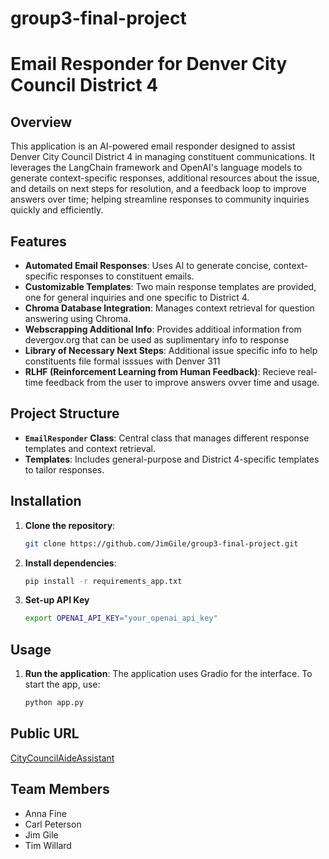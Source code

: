 # group3-final-project

# Email Responder for Denver City Council District 4

## Overview

This application is an AI-powered email responder designed to assist Denver City Council District 4 in managing constituent communications. It leverages the LangChain framework and OpenAI's language models to generate context-specific responses, additional resources about the issue, and details on next steps for resolution, and a feedback loop to improve answers over time; helping streamline responses to community inquiries quickly and efficiently.

## Features

- **Automated Email Responses**: Uses AI to generate concise, context-specific responses to constituent emails.
- **Customizable Templates**: Two main response templates are provided, one for general inquiries and one specific to District 4.
- **Chroma Database Integration**: Manages context retrieval for question answering using Chroma.
- **Webscrapping Additional Info**: Provides additioal information from devergov.org that can be used as suplimentary info to response
- **Library of Necessary Next Steps**: Additional issue specific info to help constituents file formal isssues with Denver 311
- **RLHF (Reinforcement Learning from Human Feedback)**: Recieve real-time feedback from the user to improve answers ovver time and usage.

## Project Structure

- **`EmailResponder` Class**: Central class that manages different response templates and context retrieval.
- **Templates**: Includes general-purpose and District 4-specific templates to tailor responses.

## Installation

1. **Clone the repository**:

   ```bash
   git clone https://github.com/JimGile/group3-final-project.git
   ```

2. **Install dependencies**:

   ```bash
   pip install -r requirements_app.txt

   ```

3. **Set-up API Key**

   ```bash
   export OPENAI_API_KEY="your_openai_api_key"
   ```

## Usage

1. **Run the application**: The application uses Gradio for the interface. To start the app, use:

    ```bash
    python app.py
    ```

## Public URL

[CityCouncilAideAssistant](https://huggingface.co/spaces/JimGile/CityCouncilAideAssistant)

## Team Members

- Anna Fine
- Carl Peterson
- Jim Gile
- Tim Willard
